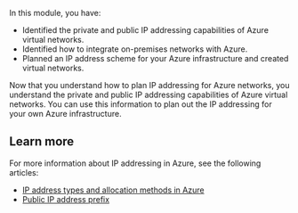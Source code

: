 In this module, you have:

- Identified the private and public IP addressing capabilities of Azure virtual networks.
- Identified how to integrate on-premises networks with Azure.
- Planned an IP address scheme for your Azure infrastructure and created virtual networks.

Now that you understand how to plan IP addressing for Azure networks, you understand the private and public IP addressing capabilities of Azure virtual networks. You can use this information to plan out the IP addressing for your own Azure infrastructure.

## Learn more

For more information about IP addressing in Azure, see the following articles:

- [IP address types and allocation methods in Azure](https://docs.microsoft.com/azure/virtual-network/virtual-network-ip-addresses-overview-arm)
- [Public IP address prefix](https://docs.microsoft.com/azure/virtual-network/public-ip-address-prefix)
